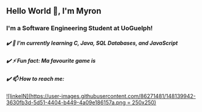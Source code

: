 ## Hello World 👋, I'm Myron 

### I'm a Software Engineering Student at UoGuelph! 

##### :heavy_check_mark: 🌱 I’m currently learning С, Java, SQL Databases, and JavaScript    
##### :heavy_check_mark: ⚡ Fun fact: Ma favourite game is 
##### :heavy_check_mark: 📫 How to reach me: 
[![linkeIN](https://user-images.githubusercontent.com/86271481/148139942-3630fb3d-5d51-4404-b449-4a09e186157a.png = 250x250)](https://www.linkedin.com/in/myron-ladyjenko)
<!--
**myronladyjenko/myronladyjenko** is a ✨ _special_ ✨ repository because its `README.md` (this file) appears on your GitHub profile.

Here are some ideas to get you started:

- 🔭 I’m currently working on ...
- 🌱 I’m currently learning ...
- 👯 I’m looking to collaborate on ...
- 🤔 I’m looking for help with ...
- 💬 Ask me about ...
- 📫 How to reach me: ...
- 😄 Pronouns: ...
- ⚡ Fun fact: ...
-->
